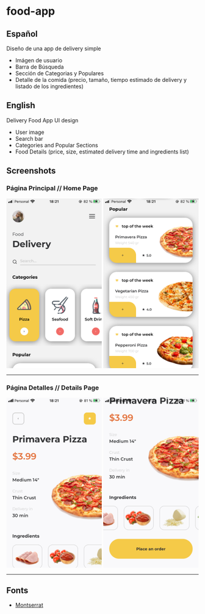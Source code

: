 # food-app

## Español

Diseño de una app de delivery simple

- Imágen de usuario
- Barra de Búsqueda
- Sección de Categorias y Populares
- Detalle de la comida (precio, tamaño, tiempo estimado de delivery y listado de los ingredientes)

## English

Delivery Food App UI design

- User image
- Search bar
- Categories and Popular Sections
- Food Details (price, size, estimated delivery time and ingredients list)

## Screenshots

### Página Principal // Home Page

<kdb>
<img src="./screenshots/Home1.png" width="250">
</kdb>

<kdb>
<img src="./screenshots/Home2.png" width="250">
</kdb>

---

### Página Detalles // Details Page

<kdb>
<img src="./screenshots/Details1.png" width="250">
</kdb>

<kdb>
<img src="./screenshots/Details2.png" width="250">
</kdb>

---

## Fonts

- [Montserrat](https://fonts.google.com/specimen/Montserrat)
